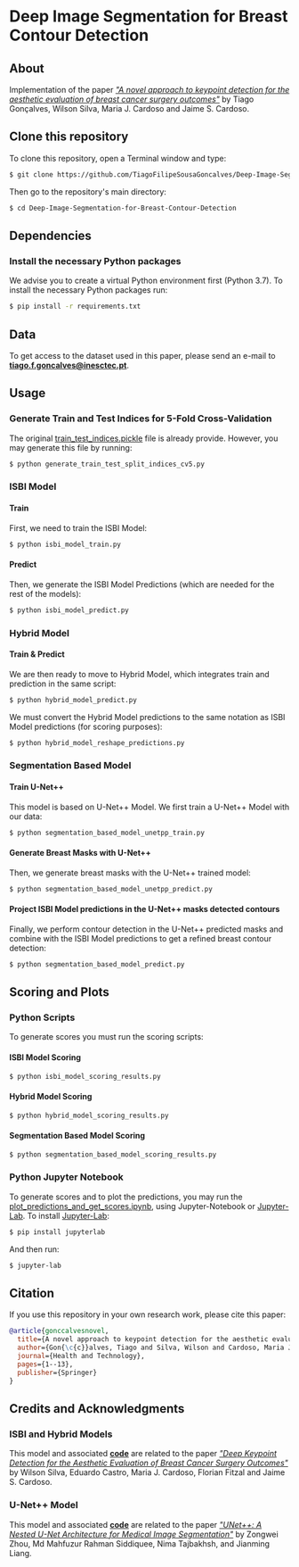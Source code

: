 # Deep Image Segmentation for Breast Contour Detection

## About
Implementation of the paper [_"A novel approach to keypoint detection for the aesthetic evaluation of breast cancer surgery outcomes"_](https://link.springer.com/article/10.1007/s12553-020-00423-8) by Tiago Gonçalves, Wilson Silva, Maria J. Cardoso and Jaime S. Cardoso.

## Clone this repository
To clone this repository, open a Terminal window and type:
```bash
$ git clone https://github.com/TiagoFilipeSousaGoncalves/Deep-Image-Segmentation-for-Breast-Contour-Detection.git
```
Then go to the repository's main directory:
```bash
$ cd Deep-Image-Segmentation-for-Breast-Contour-Detection
```

## Dependencies
### Install the necessary Python packages
We advise you to create a virtual Python environment first (Python 3.7). To install the necessary Python packages run:
```bash
$ pip install -r requirements.txt
```

## Data
To get access to the dataset used in this paper, please send an e-mail to [**tiago.f.goncalves@inesctec.pt**](mailto:tiago.f.goncalves@inesctec.pt).

## Usage
### Generate Train and Test Indices for 5-Fold Cross-Validation
The original [train_test_indices.pickle](data/train-test-indices/train_test_indices.pickle) file is already provide. However, you may generate this file by running:
```bash
$ python generate_train_test_split_indices_cv5.py
```
### ISBI Model
#### Train
First, we need to train the ISBI Model:
```bash
$ python isbi_model_train.py
```
#### Predict
Then, we generate the ISBI Model Predictions (which are needed for the rest of the models):
```bash
$ python isbi_model_predict.py
```

### Hybrid Model
#### Train & Predict
We are then ready to move to Hybrid Model, which integrates train and prediction in the same script:
```bash
$ python hybrid_model_predict.py
```
We must convert the Hybrid Model predictions to the same notation as ISBI Model predictions (for scoring purposes):
```bash
$ python hybrid_model_reshape_predictions.py
```

### Segmentation Based Model
#### Train U-Net++
This model is based on U-Net++ Model. We first train a U-Net++ Model with our data:
```bash
$ python segmentation_based_model_unetpp_train.py
```
#### Generate Breast Masks with U-Net++
Then, we generate breast masks with the U-Net++ trained model:
```bash
$ python segmentation_based_model_unetpp_predict.py
```
#### Project ISBI Model predictions in the U-Net++ masks detected contours
Finally, we perform contour detection in the U-Net++ predicted masks and combine with the ISBI Model predictions to get a refined breast contour detection:
```bash
$ python segmentation_based_model_predict.py
```

## Scoring and Plots
### Python Scripts
To generate scores you must run the scoring scripts:
#### ISBI Model Scoring
```bash
$ python isbi_model_scoring_results.py
```
#### Hybrid Model Scoring
```bash
$ python hybrid_model_scoring_results.py
```
#### Segmentation Based Model Scoring
```bash
$ python segmentation_based_model_scoring_results.py
```
### Python Jupyter Notebook
To generate scores and to plot the predictions, you may run the [plot_predictions_and_get_scores.ipynb](plot_predictions_and_get_scores.ipynb), using Jupyter-Notebook or [Jupyter-Lab](https://jupyterlab.readthedocs.io/en/stable/getting_started/installation.html). To install [Jupyter-Lab](https://jupyterlab.readthedocs.io/en/stable/getting_started/installation.html):
```bash
$ pip install jupyterlab
```
And then run:
```bash
$ jupyter-lab
```

## Citation
If you use this repository in your own research work, please cite this paper:
```bibtex
@article{gonccalvesnovel,
  title={A novel approach to keypoint detection for the aesthetic evaluation of breast cancer surgery outcomes},
  author={Gon{\c{c}}alves, Tiago and Silva, Wilson and Cardoso, Maria J and Cardoso, Jaime S},
  journal={Health and Technology},
  pages={1--13},
  publisher={Springer}
}
```

## Credits and Acknowledgments
### ISBI and Hybrid Models
This model and associated [**code**](https://github.com/wjsilva19/k_detection) are related to the paper [_"Deep Keypoint Detection for the Aesthetic Evaluation of Breast Cancer Surgery Outcomes"_](https://ieeexplore.ieee.org/abstract/document/8759331) by Wilson Silva, Eduardo Castro, Maria J. Cardoso, Florian Fitzal and Jaime S. Cardoso.
### U-Net++ Model
This model and associated [**code**](https://github.com/MrGiovanni/UNetPlusPlus) are related to the paper [_"UNet++: A Nested U-Net Architecture for Medical Image Segmentation"_](https://arxiv.org/abs/1807.10165) by Zongwei Zhou, Md Mahfuzur Rahman Siddiquee, Nima Tajbakhsh, and Jianming Liang.